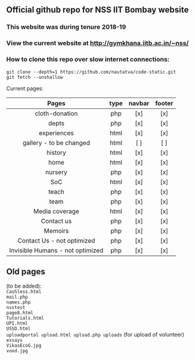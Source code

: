 ## Official github repo for NSS IIT Bombay website
### This website was during tenure 2018-19
### View the current website at http://gymkhana.iitb.ac.in/~nss/

### How to clone this repo over slow internet connections:

`git clone --depth=1 https://github.com/nautatva/code-static.git`\
`git fetch --unshallow`

Current pages:

|              Pages               | type | navbar | footer |
| :------------------------------: | :--: | :----: | :----: |
|          cloth-donation          | php  |  [x]   |  [x]   |
|              depts               | php  |  [x]   |  [x]   |
|           experiences            | html |  [x]   |  [x]   |
|     gallery - to be changed      | html |  [ ]   |  [ ]   |
|             history              | html |  [x]   |  [x]   |
|               home               | html |  [x]   |  [x]   |
|             nursery              | php  |  [x]   |  [x]   |
|               SoC                | html |  [x]   |  [x]   |
|              teach               | php  |  [x]   |  [x]   |
|               team               | php  |  [x]   |  [x]   |
|          Media coverage          | html |  [x]   |  [x]   |
|            Contact us            | php  |  [x]   |  [x]   |
|             Memoirs              | php  |  [x]   |  [x]   |
|    Contact Us - not optimized    | php  |  [x]   |  [x]   |
| Invisible Humans - not optimized | php  |  [x]   |  [x]   |

## Old pages

(to be added):\
`Cashless.html`\
`mail.php`\
`names.php`\
`nsstest`\
`page8.html`\
`Tutorials.html`\
`UPI.html`\
`USSD.html`\
`uploadportal upload.html upload.php uploads` (for upload of volunteer)\
`essays`\
`VikasEcoG.jpg`\
`vood.jpg`
